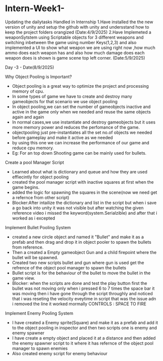 # Intern-Week1-
Updating the dailytasks Handled in Internship
1.Have installed the the new version of unity and setup the github with unity and undersstand how to keep the project folders orangized (Date:4/9/2025)
2.Have Implemeted a weaponSytstem using Scriptable objects for 3 different weapons and switching inbetween the game using number Keys(1,2,3) and also implemented a UI to show what weapon we are using right now ,how much ammo does each weapon has and also how much damage does each weapon does is shown is game scene top left corner. (Date:5/9/2025)

Day -3 - Date(8/9/2025)

Why Object Pooling is Important?
* Object pooling is a great way to optimize the project and processing memory of cpu.
* In some types of game we have to create and destroy many gameobjects for that scenario we use object pooling
* In object pooling,we can set the number of gameobjects inactive and active in the game only when we needed and reuse the same objects again and again
* In normal cases,we use instantiate and destroy gameobjects but it uses more memory power and reduces the perfomance of the game.
* objectpooling just pre-instantiates all the set no.of objects we needed before gameplay and make it active as we needed
* by using this one we can increase the performance of our game and reduce cpu memory.
* Eg: For an top down Shooting game can be mainly used for bullets.

Create a pool Manager Script
* Learned about what is dictionary and queue and how they are used effiecintly for object pooling
* created the pool manager script with inactive squares at first when the game begins.
* added the logic for spawning the squares in the scene(now we need get a refernce from other script)
* Blocker:After intailize the dictionary and list in the script but when i save a go back into unity it was not visible but after watching the given reference video i missed the keyword(system.Serialzible) and after that i worked as i excepted 

Implement Bullet Pooling System
* created a new circle object and named it "Bullet" and make it as a prefab and then drag and drop it in object pooler to spawn the bullets from reference.
* Then a created a Empty gameobject Gun and a child firepoint where the bullet will be spawned.
* Created two new scripts bullet and gun where gun is used get the refrence of the object pool manager to spawn the bullets
* Bullet script is for the behaviour of the bullet to move the bullet in the game view.
* Blocker: when the scripts are done and test the play button first the bullet was not moving only when i pressed 6 to 7 times the space bar it was moving then i have gone through the script throughly and noticed that i was reseting the velocity eveytime in script that was the issue adn i removed the line it worked mormally 
CONTROLS : SPACE TO FIRE

Implement Enemy Pooling System
* I have created a Enemy sprite(Square) and make it as a prefab and add it to the object pooling in inspector and then two scripts one is enemy and enemy spawner
* I have create a empty object and placed it at a distance and then added the enemy spawner script to it where it has refernce of the object pool manager to spawn enemies
* Also created enemy script for enemy behaviour 

